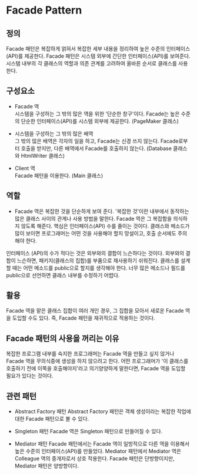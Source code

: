 # Facade Pattern
## 정의
Facade 패턴은 복잡하게 얽혀서 복잡한 세부 내용을 정리하여 높은 수준의 인터페이스(API)를 제공한다. 
Facade 패턴은 시스템 외부에 간단한 인터페이스(API)를 보여준다. 
시스템 내부의 각 클래스의 역할과 의존 관계를 고려하여 올바른 순서로 클래스를 사용한다.

## 구성요소
- Facade 역<br>
시스템을 구성하는 그 밖의 많은 역을 위한 '단순한 창구'이다. 
Facade는 높은 수준의 단순한 인터페이스(API)를 시스템 외부에 제공한다. (PageMaker 클래스)

- 시스템을 구성하는 그 밖의 많은 배역<br>
그 밖의 많은 배역은 각자의 일을 하고, Facade는 신경 쓰지 않는다. 
Facade로부터 호출을 받지만, 다른 배역에서 Facade를 호출하지 않는다. (Database 클래스와 HtmlWriter 클래스)

- Client 역<br>
Facade 패턴을 이용한다. (Main 클래스)

## 역할
- Facade 역은 복잡한 것을 단순하게 보여 준다. 
'복잡한 것'이란 내부에서 동작하는 많은 클래스 사이의 관계나 사용 방법을 말한다. 
Facade 역은 그 복잡함을 의식하지 않도록 해준다.
핵심은 인터페이스(API) 수를 줄이는 것이다. 
클래스와 메소드가 많이 보이면 프로그래머는 어떤 것을 사용해야 할지 망설이고, 호출 순서에도 주의해야 한다.

인터페이스 (API)의 수가 적다는 것은 외부와의 결합이 느슨하다는 것이다. 
외부와의 결합이 느슨하면, 패키지(클래스의 집합)를 부품으로 재사용하기 쉬워진다.
클래스를 설계할 때는 어떤 메소드를 public으로 할지를 생각해야 한다. 
너무 많은 메소드나 필드를 public으로 선언하면 클래스 내부를 수정하기 어렵다. 

## 활용
Facade 역을 맡은 클래스 집합이 여러 개인 경우, 그 집합을 모아서 새로운 Facade 역을 도입할 수도 있다. 
즉, Facade 패턴을 재귀적으로 적용하는 것이다.

## Facade 패턴의 사용을 꺼리는 이유
복잡한 프로그램 내부를 숙지한 프로그래머는 Facade 역을 만들고 싶지 않거나 Facade 역을 무의식중에 생성을 하지 않으려고 한다.
어떤 프로그래머가 '이 클래스를 호출하기 전에 이쪽을 호출해야지'라고 의기양양하게 말한다면, Facade 역을 도입할 필요가 있다는 것이다. 

## 관련 패턴
- Abstract Factory 패턴
Abstract Factory 패턴은 객체 생성이라는 복잡한 작업에 대한 Facade 패턴으로 볼 수 있다. 

- Singleton 패턴
Facade 역은 Singleton 패턴으로 만들어질 수 있다.

- Mediator 패턴
Facade 패턴에서는 Facade 역이 일방적으로 다른 역을 이용해서 높은 수준의 인터페이스(API)를 만들었다. 
Mediator 패턴에서 Mediator 역은 Colleague 역의 중개자로서 상호 작용한다. 
Facade 패턴은 단방향이지만, Mediator 패턴은 양방향이다.